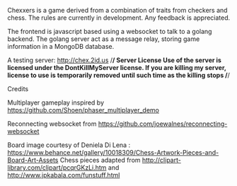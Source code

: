 Chexxers is a game derived from a combination of traits from checkers and chess. The rules are currently in development. Any feedback is appreciated.

The frontend is javascript based using a websocket to talk to a golang backend. The golang server act as a message relay, storing game information in a MongoDB database.

A testing server: http://chex.2id.us
/************************************/
Server License
Use of the server is licensed under the DontKillMyServer license.
If you are killing my server, license to use is temporarily removed until such time as the killing stops
/************************************/


Credits

Multiplayer gameplay inspired by https://github.com/Shoen/phaser_multiplayer_demo

Reconnecting websocket from https://github.com/joewalnes/reconnecting-websocket

Board image courtesy of Deniela Di Lena : https://www.behance.net/gallery/10018309/Chess-Artwork-Pieces-and-Board-Art-Assets
Chess pieces adapted from http://clipart-library.com/clipart/pcqrGKzLi.htm and http://www.jpkabala.com/funstuff.html
